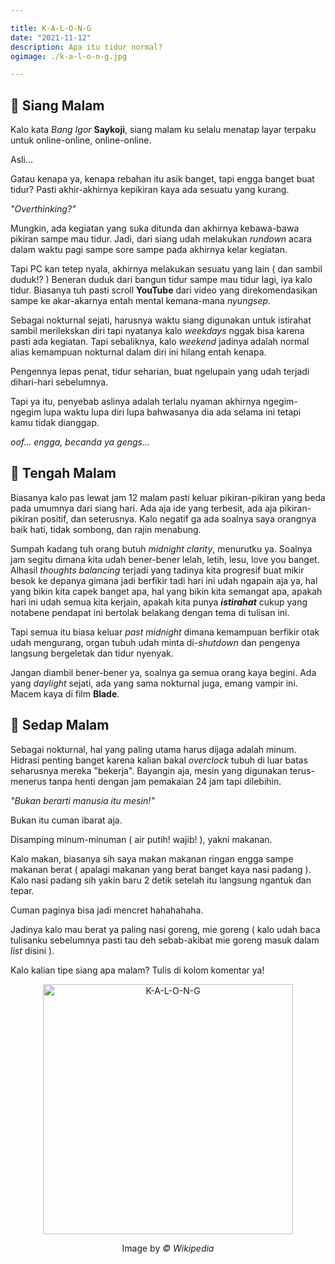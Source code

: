 ```yaml
---

title: K-A-L-O-N-G
date: "2021-11-12"
description: Apa itu tidur normal?
ogimage: ./k-a-l-o-n-g.jpg

---
```


## 🦉 Siang Malam 

Kalo kata *Bang Igor* **Saykoji**, siang malam ku selalu menatap layar terpaku
untuk online-online, online-online.

Asli...

Gatau kenapa ya, kenapa rebahan itu asik banget, tapi engga banget buat tidur?
Pasti akhir-akhirnya kepikiran kaya ada sesuatu yang kurang.

*"Overthinking?"*

Mungkin, ada kegiatan yang suka ditunda dan akhirnya kebawa-bawa pikiran sampe
mau tidur. Jadi, dari siang udah melakukan *rundown* acara dalam waktu pagi
sampe sore sampe pada akhirnya kelar kegiatan.

Tapi PC kan tetep nyala, akhirnya melakukan sesuatu yang lain ( dan sambil
duduk!? ) Beneran duduk dari bangun tidur sampe mau tidur lagi, iya kalo tidur.
Biasanya tuh pasti scroll **YouTube** dari video yang direkomendasikan sampe ke
akar-akarnya entah mental kemana-mana *nyungsep*.

Sebagai nokturnal sejati, harusnya waktu siang digunakan untuk istirahat sambil
merilekskan diri tapi nyatanya kalo *weekdays* nggak bisa karena pasti ada
kegiatan. Tapi sebaliknya, kalo *weekend* jadinya adalah normal alias kemampuan
nokturnal dalam diri ini hilang entah kenapa.

Pengennya lepas penat, tidur seharian, buat ngelupain yang udah terjadi
dihari-hari sebelumnya.

Tapi ya itu, penyebab aslinya adalah terlalu nyaman akhirnya ngegim-ngegim lupa
waktu lupa diri lupa bahwasanya dia ada selama ini tetapi kamu tidak dianggap.

*oof... engga, becanda ya gengs...*

## 🦉 Tengah Malam

Biasanya kalo pas lewat jam 12 malam pasti keluar pikiran-pikiran yang beda pada
umumnya dari siang hari. Ada aja ide yang terbesit, ada aja pikiran-pikiran
positif, dan seterusnya. Kalo negatif ga ada soalnya saya orangnya baik hati,
tidak sombong, dan rajin menabung.

Sumpah kadang tuh orang butuh *midnight clarity*, menurutku ya. Soalnya jam
segitu dimana kita udah bener-bener lelah, letih, lesu, love you banget. Alhasil
*thoughts balancing* terjadi yang tadinya kita progresif buat mikir besok ke
depanya gimana jadi berfikir tadi hari ini udah ngapain aja ya, hal yang bikin
kita capek banget apa, hal yang bikin kita semangat apa, apakah hari ini udah
semua kita kerjain, apakah kita punya ***istirahat*** cukup yang notabene
pendapat ini bertolak belakang dengan tema di tulisan ini.

Tapi semua itu biasa keluar *past midnight* dimana kemampuan berfikir otak udah
mengurang, organ tubuh udah minta di-*shutdown* dan pengenya langsung bergeletak
dan tidur nyenyak.

Jangan diambil bener-bener ya, soalnya ga semua orang kaya begini. Ada yang
*daylight* sejati, ada yang sama nokturnal juga, emang vampir ini. Macem kaya di
film **Blade**.

## 🦉 Sedap Malam

Sebagai nokturnal, hal yang paling utama harus dijaga adalah minum. Hidrasi
penting banget karena kalian bakal *overclock* tubuh di luar batas seharusnya
mereka "bekerja". Bayangin aja, mesin yang digunakan terus-menerus tanpa henti
dengan jam pemakaian 24 jam tapi dilebihin. 

*"Bukan berarti manusia itu mesin!"*

Bukan itu cuman ibarat aja.

Disamping minum-minuman ( air putih! wajib! ), yakni makanan.

Kalo makan, biasanya sih saya makan makanan ringan engga sampe makanan berat (
apalagi makanan yang berat banget kaya nasi padang ). Kalo nasi padang sih yakin
baru 2 detik setelah itu langsung ngantuk dan tepar.

Cuman paginya bisa jadi mencret hahahahaha.

Jadinya kalo mau berat ya paling nasi goreng, mie goreng ( kalo udah baca
tulisanku sebelumnya pasti tau deh sebab-akibat mie goreng masuk dalam *list*
disini ).

Kalo kalian tipe siang apa malam? Tulis di kolom komentar ya!


<div align="center">
  <img
    src="https://upload.wikimedia.org/wikipedia/commons/c/c6/Tyto_alba_-British_Wildlife_Centre%2C_Surrey%2C_England-8a_%281%29.jpg" 
    alt="K-A-L-O-N-G" 
    width="400"
  />
  <p>
    Image by <i>&copy; Wikipedia</i>
  </p>
</div>


